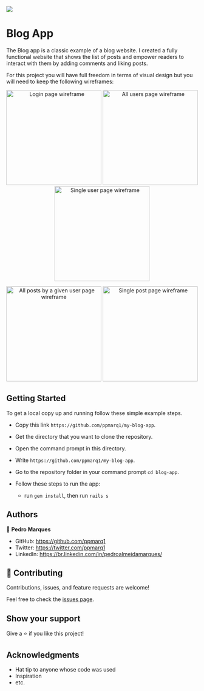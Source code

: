 ![](https://img.shields.io/badge/Microverse-blueviolet)

# Blog App

The Blog app is a classic example of a blog website. I created a fully functional website that shows the list of posts and empower readers to interact with them by adding comments and liking posts.

For this project you will have full freedom in terms of visual design but you will need to keep the following wireframes:

<p align="center">
  <img src="./images/blog_login.png" alt="Login page wireframe" width="250px" />
  <img src="./images/blog_root_users.png" alt="All users page wireframe"  width="250px"  />
  <img src="./images/blog_user_page.png" alt="Single user page wireframe"  width="250px"  />
</p>

<p align="center">
  <img src="./images/blog_user_all_posts.png" alt="All posts by a given user page wireframe"  width="250px"  />
  <img src="./images/blog_single_post.png" alt="Single post page wireframe"  width="250px"  />
</p>

## Getting Started
To get a local copy up and running follow these simple example steps.

- Copy this link `https://github.com/ppmarq1/my-blog-app`.
- Get the directory that you want to clone the repository.
- Open the command prompt in this directory.
- Write `https://github.com/ppmarq1/my-blog-app`.
- Go to the repository folder in your command prompt `cd blog-app`.

- Follow these steps to run the app:
  - run `gem install`, then run `rails s`

## Authors

👤 **Pedro Marques**

- GitHub: https://github.com/ppmarq1
- Twitter: https://twitter.com/ppmarq1
- LinkedIn: https://br.linkedin.com/in/pedroalmeidamarques/
## 🤝 Contributing

Contributions, issues, and feature requests are welcome!

Feel free to check the [issues page](https://github.com/ppmarq1/my-blog-app/issues).

## Show your support

Give a ⭐️ if you like this project!

## Acknowledgments

- Hat tip to anyone whose code was used
- Inspiration
- etc.
